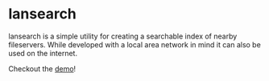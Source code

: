 lansearch
=========

lansearch is a simple utility for creating a searchable index of nearby fileservers. While developed with a local area network in mind it can also be used on the internet.

Checkout the [demo](http://ooxi.github.io/lansearch/)!

